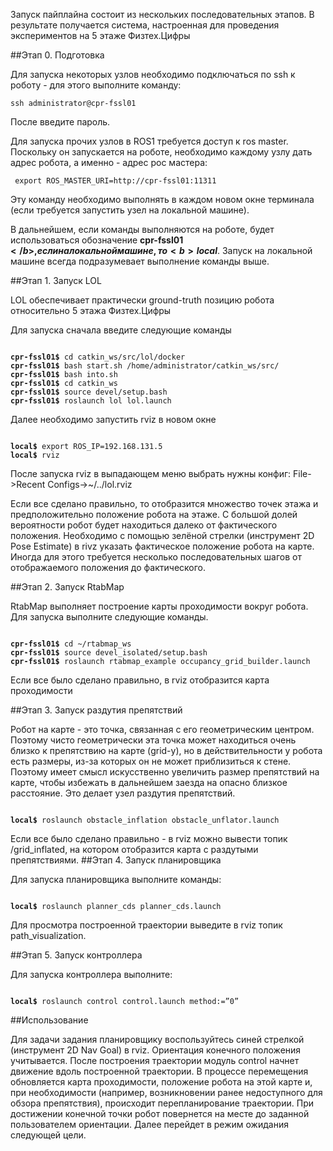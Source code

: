 Запуск пайплайна состоит из нескольких последовательных этапов. В результате получается система, настроенная для проведения экспериментов на 5 этаже Физтех.Цифры

##Этап 0. Подготовка

Для запуска некоторых узлов необходимо подключаться по ssh к роботу - для этого выполните команду:

<pre><code>ssh administrator@cpr-fssl01</code></pre>
После введите пароль.


Для запуска прочих узлов в ROS1 требуется доступ к ros master. Поскольку он запускается на роботе, необходимо каждому узлу дать адрес робота, а именно - адрес рос мастера:

<pre><code> export ROS_MASTER_URI=http://cpr-fssl01:11311 </code></pre>


Эту команду необходимо выполнять в каждом новом окне терминала (если требуется запустить узел на локальной машине).

В дальнейшем, если команды выполняются на роботе, будет использоваться обозначение <b>cpr-fssl01$</b>, если на локальной машине, то <b>local$</b>. Запуск на локальной машине всегда подразумевает выполнение команды выше.

##Этап 1. Запуск LOL

LOL обеспечивает практически ground-truth позицию робота относительно 5 этажа Физтех.Цифры

Для запуска сначала введите следующие команды

<pre><code>
<b>cpr-fssl01$</b> cd catkin_ws/src/lol/docker
<b>cpr-fssl01$</b> bash start.sh /home/administrator/catkin_ws/src/
<b>cpr-fssl01$</b> bash into.sh
<b>cpr-fssl01$</b> cd catkin_ws
<b>cpr-fssl01$</b> source devel/setup.bash
<b>cpr-fssl01$</b> roslaunch lol lol.launch
</code></pre>



Далее необходимо запустить rviz в новом окне

<pre><code>
<b>local$</b> export ROS_IP=192.168.131.5
<b>local$</b> rviz
</code></pre>



После запуска rviz в выпадающем меню выбрать нужны конфиг: File->Recent Configs->~/../lol.rviz

Если все сделано правильно, то отобразится множество точек этажа и предположительно положение робота на этаже. С большой долей вероятности робот будет находиться далеко от фактического положения. Необходимо с помощью зелёной стрелки (инструмент 2D Pose Estimate) в rivz указать фактическое положение робота на карте. Иногда для этого требуется несколько последовательных шагов от отображаемого положения до фактического. 

##Этап 2. Запуск RtabMap

RtabMap выполняет построение карты проходимости вокруг робота. Для запуска выполните следующие команды. 

<pre><code>
<b>cpr-fssl01$</b> cd ~/rtabmap_ws
<b>cpr-fssl01$</b> source devel_isolated/setup.bash
<b>cpr-fssl01$</b> roslaunch rtabmap_example occupancy_grid_builder.launch
</code></pre>


Если все было сделано правильно, в rviz отобразится карта проходимости


##Этап 3. Запуск раздутия препятствий

Робот на карте - это точка, связанная с его геометрическим центром. Поэтому чисто геометрически эта точка может находиться очень близко к препятствию на карте (grid-у), но в действительности у робота есть размеры, из-за которых он не может приблизиться к стене. Поэтому имеет смысл искусственно увеличить размер препятствий на карте, чтобы избежать в дальнейшем заезда на опасно близкое расстояние. Это делает узел раздутия препятствий.

<pre><code>
<b>local$</b> roslaunch obstacle_inflation obstacle_unflator.launch
</code></pre>


Если все было сделано правильно - в rviz можно вывести топик /grid_inflated, на котором отобразится карта с раздутыми препятствиями.
##Этап 4. Запуск планировщика

Для запуска планировщика выполните команды:

<pre><code>
<b>local$</b> roslaunch planner_cds planner_cds.launch
</code></pre>

Для просмотра построенной траектории выведите в rviz топик path_visualization.

##Этап 5. Запуск контроллера

Для запуска контроллера выполните:

<pre><code>
<b>local$</b> roslaunch control control.launch method:=”0”
</code></pre>

##Использование

Для задачи задания планировщику воспользуйтесь синей стрелкой (инструмент 2D Nav Goal) в rviz. Ориентация конечного положения учитывается. После построения траектории модуль control начнет движение вдоль построенной траектории. В процессе перемещения обновляется карта проходимости, положение робота на этой карте и, при необходимости (например, возникновении ранее недоступного для обзора препятствия), происходит перепланирование траектории. При достижении конечной точки робот повернется на месте до заданной пользователем ориентации. Далее перейдет в режим ожидания следующей цели.
